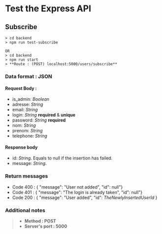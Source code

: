 # Test the Express API

## Subscribe 

```
> cd backend
> npm run test-subscribe

OR 
> cd backend 
> npm run start
> **Route : (POST) localhost:5000/users/subscribe**
``` 

### Data format : JSON

#### Request Body : 

- is_admin: *Boolean* 
- adresse: *String* 
- email: *String* 
- login: *String* **required** & **unique**
- password: *String* **required**
- nom: *String*
- prenom: *String* 
- telephone: *String*

#### Response body

- id: *String*. Equals to null if the insertion has failed. 
- message: *String*. 

### Return messages

- Code 400 : { "message": "User not added", "id": null"}
- Code 401 : { "message": "The login is already taken", "id": null"}
- Code 200 : { "message": "User added", "id": *TheNewlyInsertedUserId* }

### Additional notes

> - **Method : POST**
> - **Server's port : 5000**

